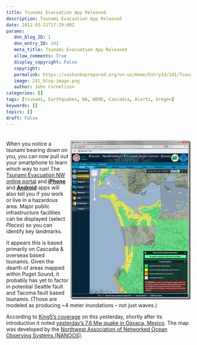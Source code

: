 ```yaml
---
title: Tsunami Evacuation App Released
description: Tsunami Evacuation App Released
date: 2012-03-21T17:29:00Z
params:
   dnn_blog_ID: 1
   dnn_entry_ID: 241
   meta_title: Tsunami Evacuation App Released
   allow_comments: True
   display_copyright: False
   copyright: 
   permalink: https://vashonbeprepared.org/en-us/Home/EntryId/241/Tsunami-Evacuation-App-Released
   image: 241_blog-image.png
   author: John Cornelison
categories: []
tags: [tsunami, Earthquakes, WA, WEMD, Cascadia, Alerts, Oregon]
keywords: []
topics: []
draft: False
---
```


<div class="wlWriterHeaderFooter" style="margin: 0px; padding: 4px 0px; float: none;"></div>
<p><a href="/images/dnnBlog/1/241/Windows-Live-Writer-ba8e94017844_6C1F-SNAGHTML24b10f0e.png"><img width="328" height="433" title="SNAGHTML24b10f0e" align="right" style="margin: 0px 0px 5px 5px; border: 0px solid currentColor; border-image: none; padding-top: 0px; padding-right: 0px; padding-left: 0px; float: right; display: inline; background-image: none;" alt="SNAGHTML24b10f0e" src="/images/dnnBlog/1/241/Windows-Live-Writer-ba8e94017844_6C1F-SNAGHTML24b10f0e_thumb.png"></img></a></p>
<p>When you notice a tsunami bearing down on you, you can now pull out your smartphone to learn which way to run! The <a href="http://nvs.nanoos.org/tsunami" target="_blank">Tsunami Evacuation NW online portal</a> and <a href="http://itunes.apple.com/us/app/tsunamievac-nw/id478984841?mt=8%20"><strong>iPhone </strong></a>and <a href="https://play.google.com/store/apps/details?id=org.nanoos.tsunami&amp;hl=en"><strong>Android</strong></a> apps will also tell you if you work or live in a hazardous area. Major public infrastructure facilities can be displayed (select <em>Places</em>) so you can identify key landmarks.</p>
<p>It appears this is based primarily on Cascadia &amp; overseas based tsunamis. Given the dearth of areas mapped within Puget Sound, it probably has yet to factor in potential Seattle fault and Tacoma fault based tsunamis. (Those are modeled as producing ~4 meter inundations &ndash; not just waves.)</p>
<p>According to <a href="www.king5.com/news/technology/Tsunami-evacuation-app-helps-you-escape-danger-143516516.html" target="_blank">King5&rsquo;s coverage</a> on this yesterday, shortly after its introduction it noted <a href="http://comcat.cr.usgs.gov/earthquakes/eventpage/pde20120320180247440_20" target="_blank"></a><a href="http://comcat.cr.usgs.gov/earthquakes/eventpage/pde20120320180247440_20" target="_blank">yesterday&rsquo;s 7.6 Mw quake in Oaxaca, Mexico</a>. The map was developed by the <a href="http://nvs.nanoos.org" target="_blank">Northwest Association of Networked Ocean Observing Systems (NANOOS)</a>.</p>

